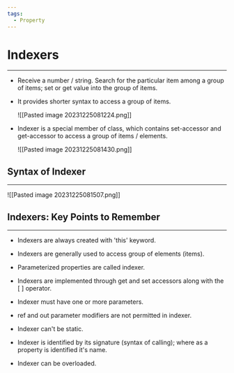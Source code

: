 ```yaml
---
tags:
  - Property
---
```


# Indexers
---

- Receive a number / string. Search for the particular item among a group of items; set or get value into the group of items.

- It provides shorter syntax to access a group of items.

	![[Pasted image 20231225081224.png]]

- Indexer is a special member of class, which contains set-accessor and get-accessor to access a group of items / elements.

	![[Pasted image 20231225081430.png]]

## Syntax of Indexer
---

![[Pasted image 20231225081507.png]]


## Indexers: Key Points to Remember
---

- Indexers are always created with 'this' keyword.

- Indexers are generally used to access group of elements (items).
   
- Parameterized properties are called indexer.
   
- Indexers are implemented through get and set accessors along with the [ ] operator.
   
- Indexer must have one or more parameters.
   
- ref and out parameter modifiers are not permitted in indexer.
   
- Indexer can't be static.
   
- Indexer is identified by its signature (syntax of calling); where as a property is identified it's name.
   
- Indexer can be overloaded.





























